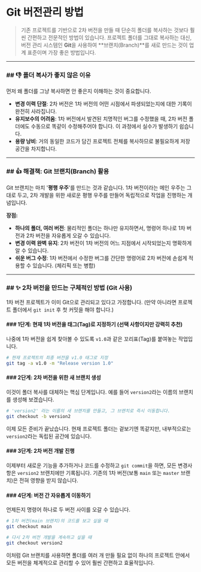 # Git 버전관리 방법
> 기존 프로젝트를 기반으로 2차 버전을 만들 때 단순히 폴더를 복사하는 것보다 훨씬 간편하고 전문적인 방법이 있습니다.
> 프로젝트 폴더를 그대로 복사하는 대신, 버전 관리 시스템인 **Git**을 사용하여 \*\*브랜치(Branch)\*\*를 새로 만드는 것이 업계 표준이며 가장 좋은 방법입니다.

-----

### \#\# 👎 폴더 복사가 좋지 않은 이유

먼저 왜 폴더를 그냥 복사하면 안 좋은지 이해하는 것이 중요합니다.

  * **변경 이력 단절**: 2차 버전은 1차 버전의 어떤 시점에서 파생되었는지에 대한 기록이 완전히 사라집니다.
  * **유지보수의 어려움**: 1차 버전에서 발견된 치명적인 버그를 수정했을 때, 2차 버전 폴더에도 수동으로 똑같이 수정해주어야 합니다. 이 과정에서 실수가 발생하기 쉽습니다.
  * **용량 낭비**: 거의 동일한 코드가 담긴 프로젝트 전체를 복사하므로 불필요하게 저장 공간을 차지합니다.

-----

### \#\# 👍 해결책: Git 브랜치(Branch) 활용

Git 브랜치는 마치 '**평행 우주**'를 만드는 것과 같습니다. 1차 버전이라는 메인 우주는 그대로 두고, 2차 개발을 위한 새로운 평행 우주를 만들어 독립적으로 작업을 진행하는 개념입니다.

**장점:**

  * **하나의 폴더, 여러 버전**: 물리적인 폴더는 하나만 유지하면서, 명령어 하나로 1차 버전과 2차 버전을 자유롭게 오갈 수 있습니다.
  * **변경 이력 완벽 유지**: 2차 버전이 1차 버전의 어느 지점에서 시작되었는지 명확하게 알 수 있습니다.
  * **쉬운 버그 수정**: 1차 버전에서 수정한 버그를 간단한 명령어로 2차 버전에 손쉽게 적용할 수 있습니다. (체리픽 또는 병합)

-----

### \#\# ✨ 2차 버전을 만드는 구체적인 방법 (Git 사용)

1차 버전 프로젝트가 이미 Git으로 관리되고 있다고 가정합니다. (만약 아니라면 프로젝트 폴더에서 `git init` 후 첫 커밋을 해야 합니다.)

#### \#\#\# 1단계: 현재 1차 버전을 태그(Tag)로 지정하기 (선택 사항이지만 강력히 추천)

나중에 1차 버전을 쉽게 찾아볼 수 있도록 `v1.0`과 같은 꼬리표(Tag)를 붙여놓는 작업입니다.

```bash
# 현재 프로젝트의 최종 버전을 v1.0 태그로 지정
git tag -a v1.0 -m "Release version 1.0"
```

#### \#\#\# 2단계: 2차 버전을 위한 새 브랜치 생성

이것이 폴더 복사를 대체하는 핵심 단계입니다. 예를 들어 `version2`라는 이름의 브랜치를 생성해 보겠습니다.

```bash
# 'version2' 라는 이름의 새 브랜치를 만들고, 그 브랜치로 즉시 이동합니다.
git checkout -b version2
```

이제 모든 준비가 끝났습니다. 현재 프로젝트 폴더는 겉보기엔 똑같지만, 내부적으로는 `version2`라는 독립된 공간에 있습니다.

#### \#\#\# 3단계: 2차 버전 개발 진행

이제부터 새로운 기능을 추가하거나 코드를 수정하고 `git commit`을 하면, 모든 변경사항은 `version2` 브랜치에만 기록됩니다. 기존의 1차 버전(보통 `main` 또는 `master` 브랜치)은 전혀 영향을 받지 않습니다.

#### \#\#\# 4단계: 버전 간 자유롭게 이동하기

언제든지 명령어 하나로 두 버전 사이를 오갈 수 있습니다.

```bash
# 1차 버전(main 브랜치)의 코드를 보고 싶을 때
git checkout main

# 다시 2차 버전 개발을 계속하고 싶을 때
git checkout version2
```

이처럼 Git 브랜치를 사용하면 폴더를 여러 개 만들 필요 없이 하나의 프로젝트 안에서 모든 버전을 체계적으로 관리할 수 있어 훨씬 간편하고 효율적입니다.
